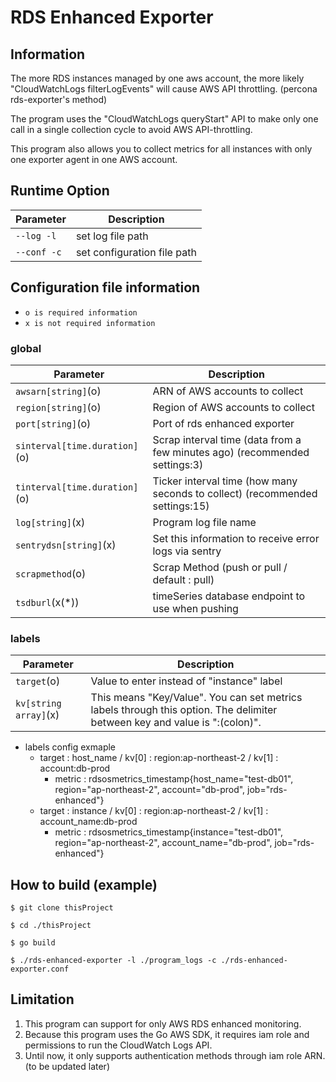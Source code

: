 # RDS Enhanced Exporter 
## Information

The more RDS instances managed by one aws account, the more likely "CloudWatchLogs filterLogEvents" will cause AWS API throttling. (percona rds-exporter's method)

The program uses the "CloudWatchLogs queryStart" API to make only one call in a single collection cycle to avoid AWS API-throttling.

This program also allows you to collect metrics for all instances with only one exporter agent in one AWS account.



## Runtime Option
| Parameter   | Description                 |
|-------------|-----------------------------|
| `--log -l`  | set log file path           |
| `--conf -c` | set configuration file path |


## Configuration file information
* `o is required information`
* `x is not required information`
### global
| Parameter                     | Description                                                                  |
|-------------------------------|------------------------------------------------------------------------------|
| `awsarn[string]`(o)           | ARN of AWS accounts to collect                                               |
| `region[string]`(o)           | Region of AWS accounts to collect                                            |
| `port[string]`(o)             | Port of rds enhanced exporter                                                |
| `sinterval[time.duration]`(o) | Scrap interval time (data from a few minutes ago) (recommended settings:3)   |
| `tinterval[time.duration]`(o) | Ticker interval time (how many seconds to collect) (recommended settings:15) |
| `log[string]`(x)              | Program log file name                                                        |
| `sentrydsn[string]`(x)        | Set this information to receive error logs via sentry                        |
| `scrapmethod`(o)              | Scrap Method (push or pull / default : pull)                                 |
| `tsdburl`(x(*))               | timeSeries database endpoint to use when pushing                             |


### labels
| Parameter             | Description                                                                                                                |
|-----------------------|----------------------------------------------------------------------------------------------------------------------------|
| `target`(o)           | Value to enter instead of "instance" label                                                                                 |
| `kv[string array]`(x) | This means "Key/Value". You can set metrics labels through this option. The delimiter between key and value is ":(colon)". |
* labels config exmaple
  * target : host_name / kv[0] : region:ap-northeast-2 / kv[1] : account:db-prod
    * metric : rdsosmetrics_timestamp{host_name="test-db01", region="ap-northeast-2", account="db-prod", job="rds-enhanced"}
  * target : instance / kv[0] : region:ap-northeast-2 / kv[1] : account_name:db-prod
    * metric : rdsosmetrics_timestamp{instance="test-db01", region="ap-northeast-2", account_name="db-prod", job="rds-enhanced"}



## How to build (example)
```
$ git clone thisProject

$ cd ./thisProject

$ go build

$ ./rds-enhanced-exporter -l ./program_logs -c ./rds-enhanced-exporter.conf
```


## Limitation
1. This program can support for only AWS RDS enhanced monitoring.
2. Because this program uses the Go AWS SDK, it requires iam role and permissions to run the CloudWatch Logs API.
3. Until now, it only supports authentication methods through iam role ARN. (to be updated later)

